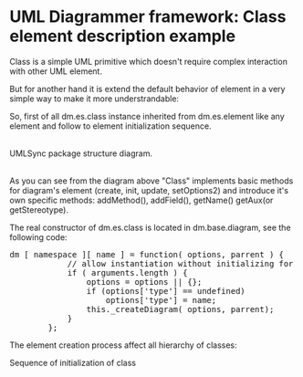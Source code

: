 UML Diagrammer framework: Class element description example
===========================================================

Class is a simple UML primitive which doesn't require complex interaction with other UML element.

But for another hand it is extend the default behavior of  element in a very simple way to make it more understrandable:

So, first of all dm.es.class instance inherited from dm.es.element like any element and follow to element initialization sequence.    
 
<br>
<div id="ClassInheritanceExample" class="pack-diagram" repo="umlsynco/umlsync" path="diagrammer/docs/dm-diagrams/ClassInheritanceExample.umlsync">
UMLSync package structure diagram. 
</div>
<br>


As you can see from the diagram above "Class" implements basic methods for diagram's element (create, init, update, setOptions2)
and introduce it's own specific methods: addMethod(), addField(), getName() getAux(or getStereotype).


The real constructor of dm.es.class is located in dm.base.diagram, see the following code:
<pre>
dm [ namespace ][ name ] = function( options, parrent ) {
            // allow instantiation without initializing for simple inheritance
            if ( arguments.length ) {
                options = options || {};
                if (options['type'] == undefined)
                    options['type'] = name;
                this._createDiagram( options, parrent);
            }
        };
</pre>

The element creation process affect all hierarchy of classes:

<div id="ElementClassInit" class="pack-diagram" repo="umlsynco/umlsync" path="diagrammer/docs/dm-diagrams/ElementClassInit.umlsync">
Sequence of initialization of class
</div>


